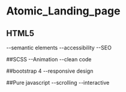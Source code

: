 # Atomic_Landing_page
## HTML5
--semantic elements
--accessibility
--SEO

##SCSS
--Animation
--clean code

##bootstrap 4
--responsive design

##Pure javascript
--scrolling
--interactive
